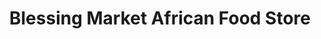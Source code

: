 ---
title: "Blessing Market African Food Store"
url: /birmingham/blessing-market-african-food-store/
shop: Lebensmittel
---